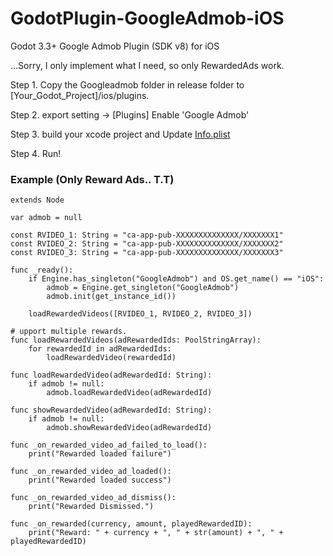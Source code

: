 # GodotPlugin-GoogleAdmob-iOS
Godot 3.3+ Google Admob Plugin (SDK v8) for iOS

...Sorry, I only implement what I need, so only RewardedAds work.

Step 1. Copy the Googleadmob folder in release folder to [Your_Godot_Project]/ios/plugins.

Step 2. export setting -> [Plugins] Enable 'Google Admob'

Step 3. build your xcode project and Update [Info.plist](https://developers.google.com/admob/ios/quick-start?hl=ko#update_your_infoplist)

Step 4. Run!

### Example (Only Reward Ads.. T.T)
```
extends Node

var admob = null

const RVIDEO_1: String = "ca-app-pub-XXXXXXXXXXXXXX/XXXXXXX1"
const RVIDEO_2: String = "ca-app-pub-XXXXXXXXXXXXXX/XXXXXXX2"
const RVIDEO_3: String = "ca-app-pub-XXXXXXXXXXXXXX/XXXXXXX3"

func _ready():
	if Engine.has_singleton("GoogleAdmob") and OS.get_name() == "iOS":
		admob = Engine.get_singleton("GoogleAdmob")
		admob.init(get_instance_id())
	
	loadRewardedVideos([RVIDEO_1, RVIDEO_2, RVIDEO_3])

# upport multiple rewards.
func loadRewardedVideos(adRewardedIds: PoolStringArray):
	for rewardedId in adRewardedIds:
		loadRewardedVideo(rewardedId)

func loadRewardedVideo(adRewardedId: String):
	if admob != null:
		admob.loadRewardedVideo(adRewardedId)

func showRewardedVideo(adRewardedId: String):
	if admob != null:
		admob.showRewardedVideo(adRewardedId)

func _on_rewarded_video_ad_failed_to_load():
	print("Rewarded loaded failure")

func _on_rewarded_video_ad_loaded():
	print("Rewarded loaded success")

func _on_rewarded_video_ad_dismiss():
	print("Rewarded Dismissed.")

func _on_rewarded(currency, amount, playedRewardedID):
	print("Reward: " + currency + ", " + str(amount) + ", " + playedRewardedID)
```
